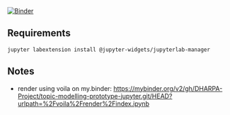 [![Binder](https://mybinder.org/badge_logo.svg)](https://mybinder.org/v2/gh/DHARPA-Project/topic-modelling-prototype-jupyter.git/HEAD)

## Requirements
    
    jupyter labextension install @jupyter-widgets/jupyterlab-manager

## Notes

- render using voila on my.binder: https://mybinder.org/v2/gh/DHARPA-Project/topic-modelling-prototype-jupyter.git/HEAD?urlpath=%2Fvoila%2Frender%2Findex.ipynb


